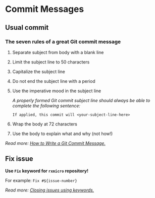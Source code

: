 # Commit Messages

## Usual commit

### The seven rules of a great Git commit message

1. Separate subject from body with a blank line
2. Limit the subject line to 50 characters
3. Capitalize the subject line
4. Do not end the subject line with a period
5. Use the imperative mood in the subject line
    
    *A properly formed Git commit subject line should always be able to complete the following sentence:* 
    
    `If applied, this commit will <your-subject-line-here>`
    
6. Wrap the body at 72 characters
7. Use the body to explain what and why (not how!)

*Read more: [How to Write a Git Commit Message.](https://chris.beams.io/posts/git-commit/)*

## Fix issue

**Use `Fix` keyword for `rxmicro` repository!**

For example: `Fix #${issue-number}`

*Read more: [Closing issues using keywords.](https://help.github.com/en/enterprise/2.16/user/github/managing-your-work-on-github/closing-issues-using-keywords)*
